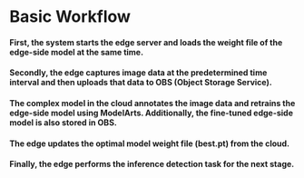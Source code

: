 # Basic Workflow

#### First, the system starts the edge server and loads the weight file of the edge-side model at the same time.
#### Secondly, the edge captures image data at the predetermined time interval and then uploads that data to OBS (Object Storage Service).
#### The complex model in the cloud annotates the image data and retrains the edge-side model using ModelArts. Additionally, the fine-tuned edge-side model is also stored in OBS.
#### The edge updates the optimal model weight file (best.pt) from the cloud.
#### Finally, the edge performs the inference detection task for the next stage.